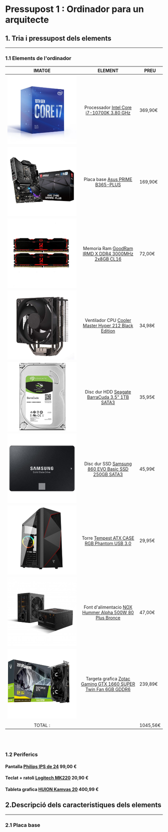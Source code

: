 
<link rel="stylesheet" href="css/mystyles.css">

# **Pressupost 1 : Ordinador para un arquitecte**

## **1. Tria i pressupost dels elements**

---

### 1.1 Elements de l'ordinador
| **IMATGE**                                     |  **ELEMENT**                                                        |    **PREU**  |
|:----------------------------------------------:|:-------------------------------------------------------------------:|--------------|
|![i7](img/budget1/i7.jpg)                       |Processador [Intel Core i7-10700K 3.80 GHz][i7]                      | 369,90€      |
|![placa base](img/budget1/placa-base.jpg)       |Placa base [Asus PRIME B365-PLUS][placa]                             | 169,90€      |
|![Memoria ram](img/budget1/ram.jpg)             |Memoria Ram [GoodRam IRMD X DDR4 3000MHz 2x8GB CL16][Ram]            |  72,00€      |
|![Ventilador cpu](img/budget1/cooler-Master.jpg)|Ventilador CPU [Cooler Master Hyper 212 Black Edition][cooler]       |  34,98€      |
|![Disc dur HDD](img/budget1/disco-HDD.jpg)      |Disc dur HDD [Seagate BarraCuda 3.5" 1TB SATA3][HDD]                 |  35,95€      |
|![Disc dur SSD](img/budget1/disco-ssd.jpg)      |Disc dur SSD [Samsung 860 EVO Basic SSD 250GB SATA3][SSD]            |  45,99€      |
|![Torre](img/budget1/torre.jpg)                 |Torre [Tempest ATX CASE RGB Phantom USB 3.0][Torre]                  |  29,95€      |
|![Font](img/budget1/fuente-alimenetacion.jpg)   |Font d'alimentacio [NOX Hummer Alpha 500W 80 Plus Bronce][Font]      |  47,00€      |
|![GPU](img/budget1/GPU.jpg)                     |Targeta grafica [Zotac Gaming GTX 1660 SUPER Twin Fan 6GB GDDR6][GPU]| 239,89€      |
|                                                |                                                                     |              |
|        TOTAL                            :      |                                                                     | 1045,56€     |


<br/>
<br/>



### 1.2 Periferics

#### Pantalla [Philips IPS de 24](https://www.amazon.es/Philips-243V7QDSB-00-resoluci%C3%B3n-tecnolog%C3%ADa/dp/B06Y13QBYL/ref=sr_1_2?__mk_es_ES=%C3%85M%C3%85%C5%BD%C3%95%C3%91&crid=2WJYPJ77YG04N&dchild=1&keywords=monitor%2B1080p&qid=1603827694&sprefix=monitor%2B1080%2Caps%2C185&sr=8-2&th=1) 99,00 €

#### Teclat + ratoli [Logitech MK220](https://www.amazon.es/Logitech-MK220-teclado-inal%C3%A1mbrico-Espa%C3%B1ol/dp/B006LNTSP8/ref=sr_1_7?__mk_es_ES=%C3%85M%C3%85%C5%BD%C3%95%C3%91&dchild=1&keywords=teclado+y+raton&qid=1603827876&quartzVehicle=64-792&replacementKeywords=teclado+raton&sr=8-7) 20,90 €

#### Tableta grafica [HUION Kamvas 20](https://www.amazon.es/Tableta-Gr%C3%A1fica-Pantalla-Mejorada-Inclinaci%C3%B3n/dp/B07TWL37LL/ref=sr_1_6?__mk_es_ES=%C3%85M%C3%85%C5%BD%C3%95%C3%91&dchild=1&keywords=tableta+grafica+con+pantalla+19.5+pulgadas&qid=1603988169&s=electronics&sr=1-6) 400,99 €

## 2.Descripció dels caracteristiques dels elements
---
### 2.1 Placa base  

























<!--Enlaces-->
[i7]:(https://www.pccomponentes.com/intel-core-i7-9700k-36ghz)
[placa]:(https://www.pccomponentes.com/asus-prime-b365-plus)
[Ram]:(https://www.pccomponentes.com/goodram-irmd-x-ddr4-3000mhz-2x8gb-cl16)
[cooler]:(https://www.pccomponentes.com/cooler-master-hyper-212-black-edition)
[HDD]:(https://www.pccomponentes.com/seagate-barracuda-35-1tb-sata3)
[SSD]:(https://www.pccomponentes.com/samsung-860-evo-basic-ssd-250gb-sata3)
[Torre]:(https://www.pccomponentes.com/tempest-atx-case-rgb-phantom-usb-30)
[Font]:(https://www.pccomponentes.com/nox-hummer-alpha-500w-80-plus-bronce) 
[GPU]:(https://www.pccomponentes.com/zotac-gaming-gtx-1660-super-twin-fan-6gb-gddr6)

